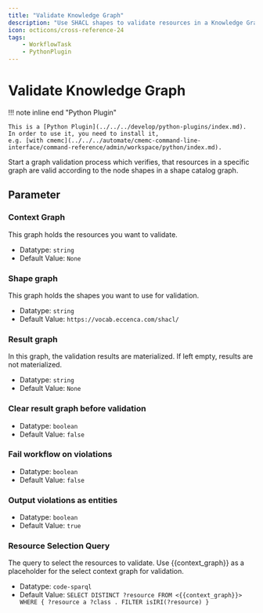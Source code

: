 ```yaml
---
title: "Validate Knowledge Graph"
description: "Use SHACL shapes to validate resources in a Knowledge Graph."
icon: octicons/cross-reference-24
tags: 
    - WorkflowTask
    - PythonPlugin
---
```

# Validate Knowledge Graph
<!-- This file was generated - DO NOT CHANGE IT MANUALLY -->

!!! note inline end "Python Plugin"

    This is a [Python Plugin](../../../develop/python-plugins/index.md).
    In order to use it, you need to install it,
    e.g. [with cmemc](../../../automate/cmemc-command-line-interface/command-reference/admin/workspace/python/index.md).


Start a graph validation process which verifies, that resources in a specific graph are valid
according to the node shapes in a shape catalog graph.


## Parameter

### Context Graph

This graph holds the resources you want to validate.

- Datatype: `string`
- Default Value: `None`



### Shape graph

This graph holds the shapes you want to use for validation.

- Datatype: `string`
- Default Value: `https://vocab.eccenca.com/shacl/`



### Result graph

In this graph, the validation results are materialized. If left empty, results are not materialized.

- Datatype: `string`
- Default Value: `None`



### Clear result graph before validation



- Datatype: `boolean`
- Default Value: `false`



### Fail workflow on violations



- Datatype: `boolean`
- Default Value: `false`



### Output violations as entities



- Datatype: `boolean`
- Default Value: `true`



### Resource Selection Query

The query to select the resources to validate. Use {{context_graph}} as a placeholder for the select context graph for validation.

- Datatype: `code-sparql`
- Default Value: `SELECT DISTINCT ?resource
FROM <{{context_graph}}>
WHERE { ?resource a ?class . FILTER isIRI(?resource) }
`



